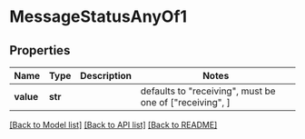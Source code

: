 # MessageStatusAnyOf1


## Properties
Name | Type | Description | Notes
------------ | ------------- | ------------- | -------------
**value** | **str** |  | defaults to "receiving",  must be one of ["receiving", ]

[[Back to Model list]](../README.md#documentation-for-models) [[Back to API list]](../README.md#documentation-for-api-endpoints) [[Back to README]](../README.md)


